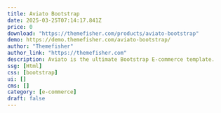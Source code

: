 ```yaml
---
title: Aviato Bootstrap
date: 2025-03-25T07:14:17.841Z
price: 0
download: "https://themefisher.com/products/aviato-bootstrap"
demo: https://demo.themefisher.com/aviato-bootstrap/
author: "Themefisher"
author_link: "https://themefisher.com"
description: Aviato is the ultimate Bootstrap E-commerce template.
ssg: [Html]
css: [bootstrap]
ui: []
cms: []
category: [e-commerce]
draft: false
---
```

